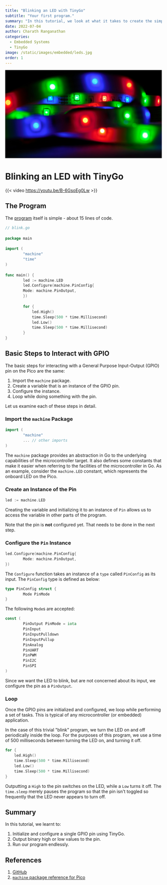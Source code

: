```yaml
---
title: "Blinking an LED with TinyGo"
subtitle: "Your first program."
summary: "In this tutorial, we look at what it takes to create the simplest program of all - one that blinks the onboard LED on the Raspberry Pi Pico."
date: 2022-07-04
author: Charath Ranganathan
categories:
  - Embedded Systems
  - TinyGo
image: /static/images/embedded/leds.jpg
order: 1
---
```

![](/static/images/embedded/leds.jpg)

# Blinking an LED with TinyGo

{{< video https://youtu.be/B-6GsoEg0Lw >}}

## The Program

The [program](https://github.com/pragmatiktech/tinygo-tutorial/blob/master/blink/blink.go) itself is simple - about 15 lines of code.

```go
// blink.go

package main

import (
		"machine"
		"time"
)

func main() {
		led := machine.LED
		led.Configure(machine.PinConfig{
		Mode: machine.PinOutput,
		})
		
		for {
			led.High()
			time.Sleep(500 * time.Millisecond)
			led.Low()
			time.Sleep(500 * time.Millisecond)
		}
}
```

## Basic Steps to Interact with GPIO

The basic steps for interacting with a General Purpose Input-Output (GPIO) pin on the Pico are the same:

1. Import the `machine` package.
2. Create a variable that is an instance of the GPIO pin.
3. Configure the instance.
4. Loop while doing something with the pin.

Let us examine each of these steps in detail.

### Import the `machine` Package

```go
import (
		"machine"
		... // other imports
)
```

The `machine` package provides an abstraction in Go to the underlying capabilities of the microcontroller target. It also defines some
constants that make it easier when referring to the facilities of the microcontroller in Go. As an example, consider the `machine.LED`
constant, which represents the onboard LED on the Pico.

### Create an Instance of the Pin

```go
led := machine.LED
```

Creating the variable and initializing it to an instance of `Pin` allows us to access the variable in other parts of the program.

Note that the pin is **not** configured yet. That needs to be done in the next step.

### Configure the `Pin` Instance

```go
led.Configure(machine.PinConfig{
		Mode: machine.PinOutput,
})
```

The `Configure` function takes an instance of a `type` called `PinConfig` as its input. The `PinConfig` type is defined as below:

```go
type PinConfig struct {
		Mode PinMode
}
```

The following `Mode`s are accepted:

```go
const (
		PinOutput PinMode = iota
		PinInput
		PinInputPulldown
		PinInputPullup
		PinAnalog
		PinUART
		PinPWM
		PinI2C
		PinSPI
)
```

Since we want the LED to blink, but are not concerned about its input, we configure the pin as a `PinOutput`.

### Loop

Once the GPIO pins are initialized and configured, we loop while performing a set of tasks. This is typical of any microcontroller (or
embedded) application. 

In the case of this trivial "blink" program, we turn the LED on and off periodically inside the loop. For the purposes of this program, we use a time of 500 milliseconds between turning the LED on, and turning it off.

```go
for {
	led.High()
	time.Sleep(500 * time.Millisecond)
	led.Low()
	time.Sleep(500 * time.Millisecond)
}
```

Outputting a `High` to the pin switches on the LED, while a `Low` turns it off. The `time.sleep` merely pauses the program so that the pin isn't toggled so frequently that the LED never appears to turn off.

## Summary

In this tutorial, we learnt to:

1. Initialize and configure a single GPIO pin using TinyGo.
2. Output binary high or low values to the pin.
3. Run our program endlessly.

## References

1. [GitHub](https://github.com/pragmatiktech/tinygo-tutorial/tree/master/blink)
2. [`machine` package reference for Pico](https://tinygo.org/docs/reference/microcontrollers/machine/pico/)